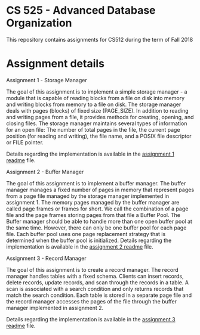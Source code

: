 # CS 525 - Advanced Database Organization

This repository contains assignments for CS512 during the term of Fall 2018

# Assignment details

Assignment 1 - Storage Manager

The goal of this assignment is to implement a simple storage manager - a module that is capable of reading blocks from a file on disk into memory and writing blocks from memory to a file on disk. The storage manager deals with pages (blocks) of fixed size (PAGE_SIZE). In addition to reading and writing pages from a file, it provides methods for creating, opening, and closing files. The storage manager maintains several types of information for an open file: The number of total pages in the file, the current page position (for reading and writing), the file name, and a POSIX file descriptor or FILE pointer.

Details regarding the implementation is available in the [assignment 1 readme](assignments/1/assign1/README.md) file.

Assignment 2 - Buffer Manager

The goal of this assignment is to implement a buffer manager. The buffer manager manages a fixed number of pages in memory that represent pages from a page file managed by the storage manager implemented in assignment 1. The memory pages managed by the buffer manager are called page frames or frames for short. We call the combination of a page file and the page frames storing pages from that file a Buffer Pool. The Buffer manager should be able to handle more than one open buffer pool at the same time. However, there can only be one buffer pool for each page file. Each buffer pool uses one page replacement strategy that is determined when the buffer pool is initialized.
Details regarding the implementation is available in the [assignment 2 readme](assignments/2/assign2/README.md) file.

Assignment 3 - Record Manager

The goal of this assignment is to create a record manager. The record manager handles tables with a fixed schema. Clients can insert records, delete records, update records, and scan through the records in a table. A scan is associated with a search condition and only returns records that match the search condition. Each table is stored in a separate page file and the record manager accesses the pages of the file through the buffer manager implemented in assignment 2.

Details regarding the implementation is available in the [assignment 3 readme](assignments/3/assign3/README.md) file.
